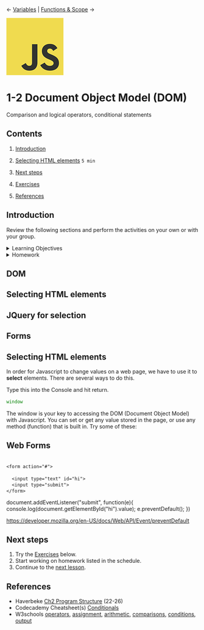 
← [Variables](../1-1-variables/variables.md) | [Functions & Scope](../1-3-functions-scope/functions-scope.md) →

<a href="../../README.md"><img width="150" src="../../assets/img/logos/logo-javascript-150w.png"></a>

# 1-2 Document Object Model (DOM)

Comparison and logical operators, conditional statements


## Contents

1. [Introduction](#introduction)
1. [Selecting HTML elements](#selecting-html-elements) `5 min`


1. [Next steps](#next-steps)
1. [Exercises](#exercises)
1. [References](#references)


## Introduction

Review the following sections and perform the activities on your own or with your group.

<details>
<summary>Learning Objectives</summary>

Students who complete this module will be able to:

- Demonstrate how to
- Explain
- Use Javascript to
- List

</details>

<details>
<summary>Homework</summary>



</details>



## DOM



## Selecting HTML elements



## JQuery for selection



## Forms


##





## Selecting HTML elements

In order for Javascript to change values on a web page, we have to use it to **select** elements. There are several ways to do this.


Type this into the Console and hit return.

```js
window
```

The window is your key to accessing the DOM (Document Object Model) with Javascript. You can set or get any value stored in the page, or use any method (function) that is built in. Try some of these:














## Web Forms


```

<form action="#">

  <input type="text" id="hi">
  <input type="submit">
</form>

```

document.addEventListener("submit", function(e){
	console.log(document.getElementById("hi").value);
  e.preventDefault();
})

https://developer.mozilla.org/en-US/docs/Web/API/Event/preventDefault










## Next steps

1. Try the [Exercises](#exercises) below.
1. Start working on homework listed in the schedule.
1. Continue to the [next lesson](../../README.md#javascript-part1).




## References

- Haverbeke [Ch2 Program Structure](https://eloquentjavascript.net/02_program_structure.html) (22-26)
- Codecademy Cheatsheet(s) [Conditionals](../../reference-sheets/js-02-conditionals.pdf)
- W3schools [operators](https://www.w3schools.com/js/js_operators.asp), [assignment](https://www.w3schools.com/js/js_assignment.asp), [arithmetic](https://www.w3schools.com/js/js_arithmetic.asp), [comparisons](https://www.w3schools.com/js/js_comparisons.asp), [conditions](https://www.w3schools.com/js/js_if_else.asp), [output](https://www.w3schools.com/js/js_output.asp)
